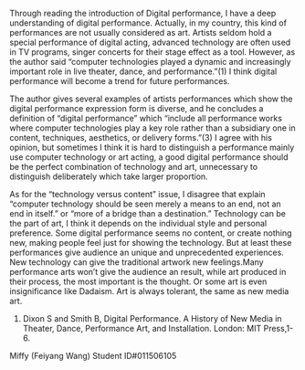 Through reading the introduction of Digital performance, I have a deep understanding of digital performance. Actually, in my country, this kind of performances are not usually considered as art. Artists seldom hold a special performance of digital acting, advanced technology are often used in TV programs, singer concerts for their stage effect as a tool. However, as the author said “computer technologies played a dynamic and increasingly important role in live theater, dance, and performance.”(1) I think digital performance will become a trend for future performances.

The author gives several examples of artists performances which show the digital performance expression form is diverse, and he concludes a definition of “digital performance” which “include all performance works where computer technologies play a key role rather than a subsidiary one in content, techniques, aesthetics, or delivery forms.”(3) I agree with his opinion, but sometimes I think it is hard to distinguish a performance mainly use computer technology or art acting, a good digital performance should be the perfect combination of technology and art, unnecessary to distinguish deliberately which take larger proportion.

As for the “technology versus content” issue, I disagree that explain “computer technology should be seen merely a means to an end, not an end in itself.” or “more of a bridge than a destination.” Technology can be the part of art, I think it depends on the individual style and personal preference. Some digital performance seems no content, or create nothing new, making people feel just for showing the technology. But at least these performances give audience an unique and unprecedented experiences. New technology can give the traditional artwork new feelings.Many performance arts won’t give the audience an result, while art produced in their process, the most important is the thought. Or some art is even insignificance like Dadaism. Art is always tolerant, the same as new media art.

1. Dixon S and Smith B, Digital Performance. A History of New Media in Theater, Dance, Performance Art, and Installation. London: MIT Press,1-6. 

Miffy (Feiyang Wang)
Student ID#011506105

